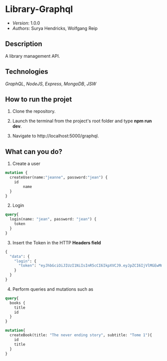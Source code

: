 Library-Graphql
=====
* *Version*: 1.0.0
* *Authors*: Surya Hendricks, Wolfgang Reip

Description
----
A library management API. 

Technologies
----
*GraphQL*, *NodeJS*, *Express*, *MongoDB*, *JSW*

How to run the projet
----

1. Clone the repository.

2. Launch the terminal from the project's root folder and type **npm run dev**.

3. Navigate to http://localhost:5000/graphql. 

What can you do? 
-----

1. Create a user

```graphql
mutation {
  createUser(name:"jeanne", password:"jean") {
    id
        name  
  }
}
```
2. Login

```graphql
query{
  login(name: "jean", password: "jean") {
    token
  }
}
```
3. Insert the Token in the HTTP **Headers field**

```graphql
{
  "data": {
    "login": {
      "token": "eyJhbGciOiJIUzI1NiIsInR5cCI6IkpXVCJ9.eyJpZCI6IjVlMGEwMmE5ZjIyYTJjNzJiODAxN2Y3ZSIsImlhdCI6MTU3ODQ3Mzk2NCwiZXhwIjoxNTc4NDg1OTY0fQ.cUODwsTLkTMSnza4NAWH3LJ3NTdgGspLKMRhZzixrY4"
    }
  }
}
```
4. Perform queries and mutations such as

```graphql
query{
  books {
    title
    id
  }
}
```
```graphql
mutation{
  createBook(title: "The never ending story", subtitle: "Tome 1"){
    id
    title
  }
}
```








